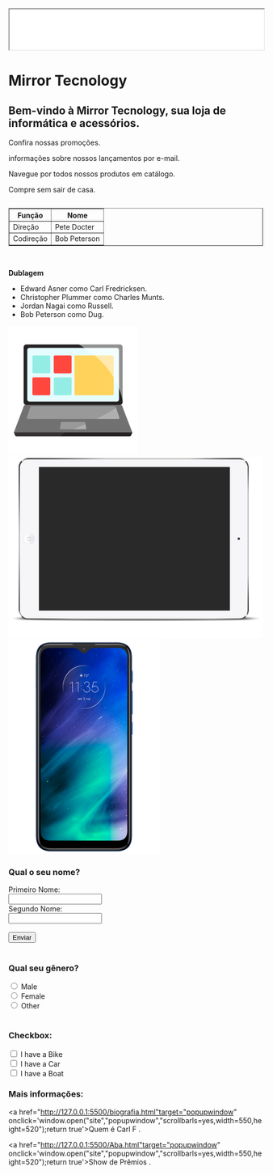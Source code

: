 <!DOCTYPE html>
<html lang = "pt-br">
<head>
    <meta charset = "UTF-8"> 
    <meta http-equiv = "X-UA-Compatible" content = "IE = edge">
    <meta name = "viewport" content = "width = device-width, initial-scale = 1.0">
    <iframe width="100%" height="80px" src="header.html" ></iframe>
    <title> Mirror Tecnology </title>
    <link rel="stylesheet" href="estilos.css">
   
</head>
<body> 

<h1 id="Empresa">Mirror Tecnology </h1> 
<h2> Bem-vindo à Mirror Tecnology, sua loja de informática e acessórios. </h2>
<p> Confira nossas promoções. </p>
<p> informações sobre nossos lançamentos por e-mail. </p> 
<p> Navegue por todos nossos produtos em catálogo. </p>
<p> Compre sem sair de casa. </p>

<Table>
    <table border="1">
    <tr>
        <th>
            Função
        </th>
        <th>
            Nome
        </th>
    </tr>
    <tr>
        <td>
            Direção
        </td>
        <td>
            Pete Docter      
        </td>
    </tr>
    <tr>
        <td>
            Codireção
        </td> 
        <td>
            Bob Peterson
        </td>
    </tr>

</Table>
</br>
 <p>
    <strong>Dublagem</strong> 
 </p>
<ul>
    <li>
        Edward Asner como Carl Fredricksen.
    </li>
    <li>
        Christopher Plummer como Charles Munts.
    </li>
    <li>
        Jordan Nagai como Russell.
    </li>
    <li>
        Bob Peterson como Dug.
    </li>
</ul>

<img src="notebook.png" alt="produtos">
<img src="tablet.png" alt="produtos">
<img src="smartphone.png" alt="produtos">

<form action="">
    <h3>Qual o seu nome?</h3>
    <label for="">Primeiro Nome:</label></br>
    <input type="text" id=""> </br>
    <label for="">Segundo Nome:</label> </br>
    <input type="text" id=""> </br>
    </br>
    <input type="button" value="Enviar">

</form>
</br>

<form action="">
    <h3>Qual seu gênero?</h3>
    <input type="radio" id="male" name="gender" value="male">
    <label for="male">Male</label> </br>
    <input type="radio" id="female" name="gender" value="female">
    <label for="female">Female</label> </br>
    <input type="radio" id="other" name="gender" value="other">
    <label for="female">Other</label>

</form>
</br>

 <form action="">
     <h3>Checkbox: </h3>
    <input type="checkbox" id="ihave1" name="ihave1" value="Bike" >
    <label for="ihave1">I have a Bike</label> </br>
    <input type="checkbox" id="ihave2" name="ihave2" value="Car" >
    <label for="ihave2">I have a Car</label> </br>
    <input type="checkbox" id="ihave3" name="ihave3" value="Boat" >
    <label for="ihave3">I have a Boat</label> </br>

 </form>

 <h3>Mais informações:</h3>

<a href="http://127.0.0.1:5500/biografia.html"target="popupwindow" onclick='window.open("site","popupwindow","scrollbarls=yes,width=550,height=520");return true'>Quem é Carl F . </a> </br>

<a href="http://127.0.0.1:5500/Aba.html"target="popupwindow" onclick='window.open("site","popupwindow","scrollbarls=yes,width=550,height=520");return true'>Show de Prêmios . </a> </br>

</body>
</html>
